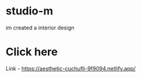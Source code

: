 # studio-m
   im  created a interior design

# Click here 

   Link - https://aesthetic-cuchufli-9f9094.netlify.app/ 
